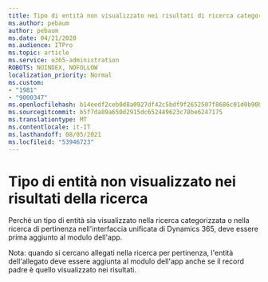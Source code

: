 ```yaml
---
title: Tipo di entità non visualizzato nei risultati di ricerca categorizzati o per pertinenza in Dynamics 365 Unified Interface
ms.author: pebaum
author: pebaum
ms.date: 04/21/2020
ms.audience: ITPro
ms.topic: article
ms.service: o365-administration
ROBOTS: NOINDEX, NOFOLLOW
localization_priority: Normal
ms.custom:
- "1981"
- "9000347"
ms.openlocfilehash: b14eedf2ceb0d8a0927df42c5bdf9f2652507f8686c01d0b90b6479ee2e4f062
ms.sourcegitcommit: b5f7da89a650d2915dc652449623c78be6247175
ms.translationtype: MT
ms.contentlocale: it-IT
ms.lasthandoff: 08/05/2021
ms.locfileid: "53946723"
---
```

# <a name="entity-type-not-showing-in-search-results"></a>Tipo di entità non visualizzato nei risultati della ricerca

Perché un tipo di entità sia visualizzato nella ricerca categorizzata o nella ricerca di pertinenza nell'interfaccia unificata di Dynamics 365, deve essere prima aggiunto al modulo dell'app.

Nota: quando si cercano allegati nella ricerca per pertinenza, l'entità dell'allegato deve essere aggiunta al modulo dell'app anche se il record padre è quello visualizzato nei risultati.
